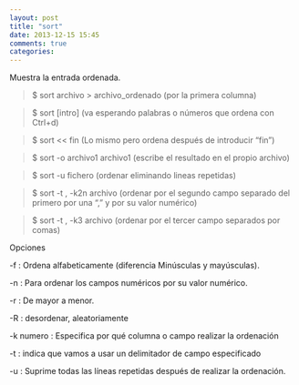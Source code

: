 ```yaml
---
layout: post
title: "sort"
date: 2013-12-15 15:45
comments: true
categories: 
---
```

Muestra la entrada ordenada.

>$ sort archivo > archivo_ordenado  (por la primera columna)

>$ sort  [intro] (va esperando palabras o números que ordena con Ctrl+d)

>$ sort << fin (Lo mismo pero ordena después de introducir “fin”)

>$ sort -o archivo1 archivo1 (escribe el resultado en el propio archivo)

>$ sort -u fichero  (ordenar eliminando lineas repetidas)

>$ sort -t , -k2n archivo  (ordenar por el segundo campo separado del primero por una “,” y por su valor numérico)

>$ sort -t , -k3 archivo   (ordenar por el tercer campo separados por comas)

Opciones

-f : Ordena alfabeticamente (diferencia Minúsculas y mayúsculas).

-n : Para ordenar los campos numéricos por su valor numérico.

-r : De mayor a menor.

-R : desordenar, aleatoriamente

-k numero : Especifica por qué columna o campo realizar la ordenación

-t : indica que vamos a usar un delimitador de campo especificado

-u : Suprime todas las líneas repetidas después de realizar la ordenación.

